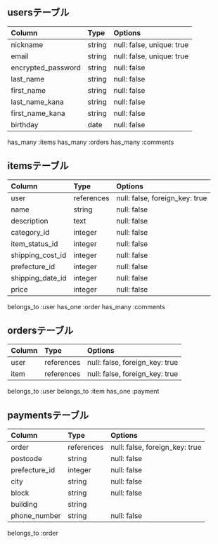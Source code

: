 ## usersテーブル

| Column             | Type   | Options                   |
| :----------------- | :----- | :------------------------ |
| nickname           | string | null: false, unique: true |
| email              | string | null: false, unique: true |
| encrypted_password | string | null: false               |
| last_name          | string | null: false               |
| first_name         | string | null: false               |
| last_name_kana     | string | null: false               |
| first_name_kana    | string | null: false               |
| birthday           | date   | null: false               |

  has_many :items
  has_many :orders
  has_many :comments

## itemsテーブル

| Column           | Type       | Options                        |
| :--------------- | :--------- | :----------------------------- |
| user             | references | null: false, foreign_key: true |
| name             | string     | null: false                    |
| description      | text       | null: false                    |
| category_id      | integer    | null: false                    |
| item_status_id   | integer    | null: false                    |
| shipping_cost_id | integer    | null: false                    |
| prefecture_id    | integer    | null: false                    |
| shipping_date_id | integer    | null: false                    |
| price            | integer    | null: false                    |

  belongs_to :user
  has_one :order
  has_many :comments

## ordersテーブル
| Column | Type       | Options                        |
| :----- | :--------- | :----------------------------- |
| user   | references | null: false, foreign_key: true |
| item   | references | null: false, foreign_key: true |

  belongs_to :user
  belongs_to :item
  has_one :payment

## paymentsテーブル
| Column        | Type       | Options                        |
| :------------ | :--------- | :----------------------------- |
| order         | references | null: false, foreign_key: true |
| postcode      | string     | null: false                    |
| prefecture_id | integer    | null: false                    |
| city          | string     | null: false                    |
| block         | string     | null: false                    |
| building      | string     |                                |
| phone_number  | string     | null: false                    |

  belongs_to :order